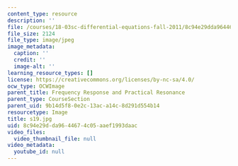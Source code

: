 ```yaml
---
content_type: resource
description: ''
file: /courses/18-03sc-differential-equations-fall-2011/8c94e29dda9644674c05aaef1993daac_s19.jpg
file_size: 2124
file_type: image/jpeg
image_metadata:
  caption: ''
  credit: ''
  image-alt: ''
learning_resource_types: []
license: https://creativecommons.org/licenses/by-nc-sa/4.0/
ocw_type: OCWImage
parent_title: Frequency Response and Practical Resonance
parent_type: CourseSection
parent_uid: 9b14d5f8-0e2c-13ac-a14c-8d291d554b14
resourcetype: Image
title: s19.jpg
uid: 8c94e29d-da96-4467-4c05-aaef1993daac
video_files:
  video_thumbnail_file: null
video_metadata:
  youtube_id: null
---
```

